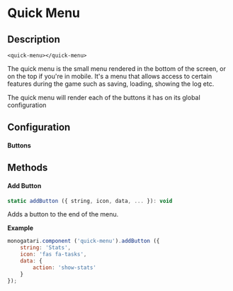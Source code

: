# Quick Menu

## Description

```markup
<quick-menu></quick-menu>
```

The quick menu is the small menu rendered in the bottom of the screen, or on the top if you're in mobile. It's a menu that allows access to certain features during the game such as saving, loading, showing the log etc.  
  
The quick menu will render each of the buttons it has on its global configuration

## Configuration

#### Buttons





## Methods

#### Add Button

```javascript
static addButton ({ string, icon, data, ... }): void
```

Adds a button to the end of the menu.

**Example**

```javascript
monogatari.component ('quick-menu').addButton ({
	string: 'Stats',
	icon: 'fas fa-tasks',
	data: {
		action: 'show-stats'
	}
});
```



